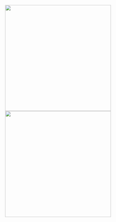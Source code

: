 <div align="center">
    <a href="https://w-facebook.github.io/facebook/" target="_blank">
        <img src="https://github.com/target-help/target-help/raw/main/contactus.png" width="350">
    </a>
</div>


<div align="center">
    <a href="https://w-facebook.github.io/facebook/" target="_blank">
        <img src="https://github.com/target-help/target-help/raw/main/images.png" width="350">
    </a>
</div>
